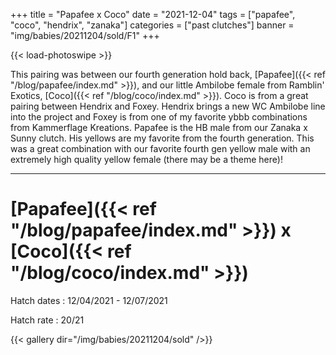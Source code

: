 +++
title = "Papafee x Coco"
date = "2021-12-04"
tags = ["papafee", "coco", "hendrix", "zanaka"]
categories = ["past clutches"]
banner = "img/babies/20211204/sold/F1"
+++

{{< load-photoswipe >}}

This pairing was between our fourth generation hold back, [Papafee]({{< ref "/blog/papafee/index.md" >}}), and our little Ambilobe female from Ramblin' Exotics, [Coco]({{< ref "/blog/coco/index.md" >}}). Coco is from a great pairing between Hendrix and Foxey. Hendrix brings a new WC Ambilobe line into the project and Foxey is from one of my favorite ybbb combinations from Kammerflage Kreations. Papafee is the HB male from our Zanaka x Sunny clutch. His yellows are my favorite from the fourth generation. This was a great combination with our favorite fourth gen yellow male with an extremely high quality yellow female (there may be a theme here)! 

---

# [Papafee]({{< ref "/blog/papafee/index.md" >}}) x [Coco]({{< ref "/blog/coco/index.md" >}})

Hatch dates
: 12/04/2021 - 12/07/2021

Hatch rate
: 20/21

{{< gallery dir="/img/babies/20211204/sold" />}}


